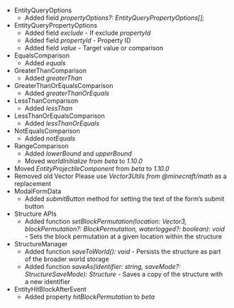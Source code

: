 

-   EntityQueryOptions
    -   Added field _propertyOptions?: EntityQueryPropertyOptions\[\];_
-   EntityQueryPropertyOptions
    -   Added field _exclude_ - If exclude _propertyId_
    -   Added field _propertyId_ - Property ID
    -   Added field _value_ - Target value or comparison
-   EqualsComparison
    -   Added _equals_
-   GreaterThanComparison
    -   Added _greaterThan_
-   GreaterThanOrEqualsComparison
    -   Added _greaterThanOrEquals_
-   LessThanComparison
    -   Added _lessThan_
-   LessThanOrEqualsComparison
    -   Added _lessThanOrEquals_
-   NotEqualsComparison
    -   Added _notEquals_
-   RangeComparison
    -   Added _lowerBound_ and _upperBound_
    -   Moved _worldInitialize_ from _beta_ to _1.10.0_
-   Moved _EntityProjectileComponent_ from _beta_ to _1.10.0_
-   Removed old Vector Please use _Vector3Utils_ _from_ _@minecraft/math_ as a replacement
-   ModalFormData
    -   Added _submitButton_ method for setting the text of the form’s submit button
-   Structure APIs
    -   Added function _setBlockPermutation(location: Vector3, blockPermutation?: BlockPermutation, waterlogged?: boolean): void_ - Sets the block permutation at a given location within the structure
-   StructureManager 
    -   Added function _saveToWorld(): void_ - Persists the structure as part of the broader world storage
    -   Added function _saveAs(identifier: string, saveMode?: StructureSaveMode): Structure_ - Saves a copy of the structure with a new identifier
-   EntityHitBlockAfterEvent
    -   Added property _hitBlockPermutation_ to _beta_